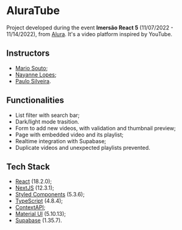 
# AluraTube

Project developed during the event **Imersão React 5** (11/07/2022 - 11/14/2022), from [Alura](https://www.alura.com.br). 
It's a video platform inspired by YouTube.


## Instructors

- [Mario Souto](https://github.com/omariosouto);
- [Nayanne Lopes](https://github.com/NayanneBatista);
- [Paulo Silveira](https://github.com/peas).


## Functionalities

- List filter with search bar;
- Dark/light mode trasition.
- Form to add new videos, with validation and thumbnail preview;
- Page with embedded video and its playlist;
- Realtime integration with Supabase;
- Duplicate videos and unexpected playlists prevented.


## Tech Stack

- [React](https://reactjs.org/) (18.2.0);
- [NextJS](https://nextjs.org/) (12.3.1);
- [Styled Components](https://styled-components.com/) (5.3.6);
- [TypeScript](https://www.typescriptlang.org/) (4.8.4);
- [ContextAPI](https://reactjs.org/docs/context.html);
- [Material UI](https://mui.com/) (5.10.13);
- [Supabase](https://supabase.com/) (1.35.7).
